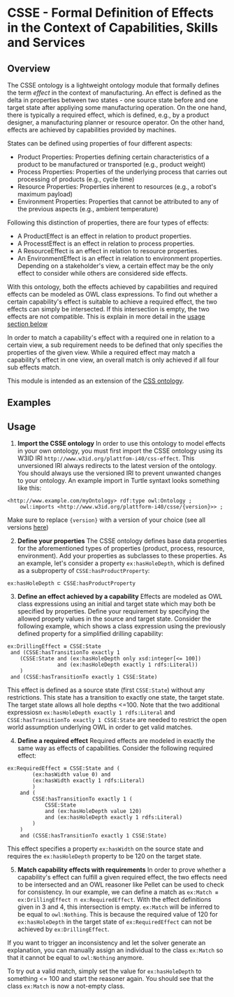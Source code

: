 # CSSE - Formal Definition of Effects in the Context of Capabilities, Skills and Services

## Overview
The CSSE ontology is a lightweight ontology module that formally defines the term *effect* in the context of manufacturing. An effect is defined as the delta in properties between two states - one source state before and one target state after appliying some manufacturing operation. 
On the one hand, there is typically a required effect, which is defined, e.g., by a product designer, a manufacturing planner or resource operator. On the other hand, effects are achieved by capabilities provided by machines.

States can be defined using properties of four different aspects:
* Product Properties: Properties defining certain characteristics of a product to be manufactured or transported (e.g., product weight)
* Process Properties: Properties of the underlying process that carries out processing of products (e.g., cycle time)
* Resource Properties: Properties inherent to resources (e.g., a robot's maximum payload)
* Environment Properties: Properties that cannot be attributed to any of the previous aspects (e.g., ambient temperature)

Following this distinction of properties, there are four types of effects: 
* A ProductEffect is an effect in relation to product properties.
* A ProcesstEffect is an effect in relation to process properties.
* A ResourceEffect is an effect in relation to resource properties.
* An EnvironmentEffect is an effect in relation to environment properties.
Depending on a stakeholder's view, a certain effect may be the only effect to consider while others are considered side effects.

With this ontology, both the effects achieved by capabilities and required effects can be modeled as OWL class expressions. To find out whether a certain capability's effect is suitable to achieve a required effect, the two effects can simply be intersected. If this intersection is empty, the two effects are not compatible. This is explain in more detail in the [usage section below](#usage)

In order to match a capability's effect with a required one in relation to a certain view, a sub requirement needs to be defined that only specifies the properties of the given view. While a required effect may match a capability's effect in one view, an overall match is only achieved if all four sub effects match.

This module is intended as an extension of the [CSS ontology](https://github.com/CaSkade-Automation/CSS).

## Examples

## Usage

1. **Import the CSSE ontology**
In order to use this ontology to model effects in your own ontology, you must first import the CSSE ontology using its W3ID IRI `http://www.w3id.org/plattfom-i40/css-effect`. This unversioned IRI always redirects to the latest version of the ontology. You should always use the versioned IRI to prevent unwanted changes to your ontology. An example import in Turtle syntaxt looks something like this:

``` Turtle
<http://www.example.com/myOntology> rdf:type owl:Ontology ;
	owl:imports <http://www.w3id.org/plattform-i40/csse/{version}>> ;
```

Make sure to replace `{version}` with a version of your choice (see all versions [here](/releases))

2. **Define your properties**
The CSSE ontology defines base data properties for the aforementioned types of properties (product, process, resource, environment). Add your properties as subclasses to these properties. As an example, let's consider a property `ex:hasHoleDepth`, which is defined as a subproperty of `CSSE:hasProductProperty`:
```turtle
ex:hasHoleDepth ⊏ CSSE:hasProductProperty
```

3. **Define an effect achieved by a capability**
Effects are modeled as OWL class expressions using an initial and target state which may both be specified by properties. Define your requirement by specifying the allowed propety values in the source and target state. Consider the following example, which shows a class expression using the previously defined property for a simplified drilling capability:

```Turtle
ex:DrillingEffect ≡ CSSE:State
 and (CSSE:hasTransitionTo exactly 1 
	(CSSE:State and (ex:hasHoleDepth only xsd:integer[<= 100])
 				and (ex:hasHoleDepth exactly 1 rdfs:Literal))
	)
 and (CSSE:hasTransitionTo exactly 1 CSSE:State)
```

This effect is defined as a source state (first `CSSE:State`) without any restrictions. This state has a transition to exactly one state, the target state. The target state allows all hole depths <=100. Note that the two additional expressiosn `ex:hasHoleDepth exactly 1 rdfs:Literal` and `CSSE:hasTransitionTo exactly 1 CSSE:State` are needed to restrict the open world assumption underlying OWL in order to get valid matches.

4. **Define a required effect**
Required effects are modeled in exactly the same way as effects of capabilities. Consider the following required effect:

```Turtle
ex:RequiredEffect ≡ CSSE:State and (
		(ex:hasWidth value 0) and 
		(ex:hasWidth exactly 1 rdfs:Literal)
		)
	and (
		CSSE:hasTransitionTo exactly 1 (
			CSSE:State
			and (ex:hasHoleDepth value 120)
			and (ex:hasHoleDepth exactly 1 rdfs:Literal)
		)
	)
	and (CSSE:hasTransitionTo exactly 1 CSSE:State)
```

This effect specifies a property `ex:hasWidth` on the source state and requires the `ex:hasHoleDepth` property to be 120 on the target state.

5. **Match capability effects with requirements**
In order to prove whether a capability's effect can fulfill a given required effect, the two effects need to be intersected and an OWL reasoner like Pellet can be used to check for consistency. In our example, we can define a match as `ex:Match ≡ ex:DrillingEffect ⊓ ex:RequiredEffect`. With the effect definitions given in 3 and 4, this intersection is empty. `ex:Match` will be inferred to be equal to `owl:Nothing`. This is because the required value of 120 for `ex:hasHoleDepth` in the target state of `ex:RequiredEffect` can not be achieved by `ex:DrillingEffect`.

If you want to trigger an inconsistency and let the solver generate an explanation, you can manually assign an individual to the class `ex:Match` so that it cannot be equal to `owl:Nothing` anymore. 

To try out a valid match, simply set the value for `ex:hasHoleDepth` to something <= 100 and start the reasoner again. You should see that the class `ex:Match` is now a not-empty class.




